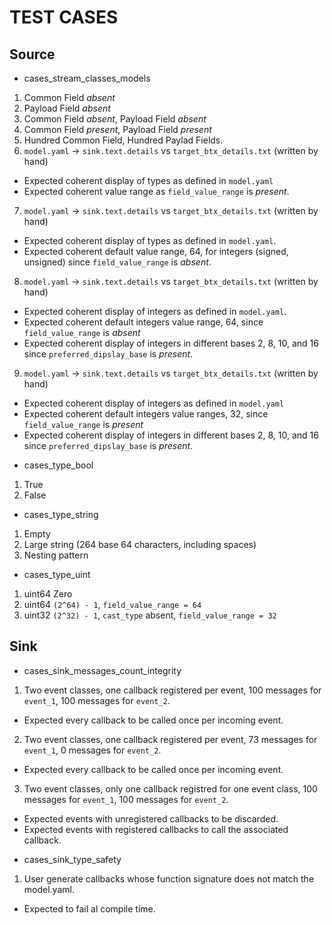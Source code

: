 # TEST CASES

## Source 

* cases_stream_classes_models
1. Common Field *absent*
2. Payload Field *absent*
3. Common Field *absent*, Payload Field *absent*
4. Common Field *present*, Payload Field *present*
5. Hundred Common Field, Hundred Paylad Fields.
6. `model.yaml` -> `sink.text.details` vs `target_btx_details.txt` (written by hand) 
- Expected coherent display of types as defined in `model.yaml` 
- Expected coherent value range as `field_value_range` is *present*. 
7. `model.yaml` -> `sink.text.details` vs `target_btx_details.txt` (written by hand)
- Expected coherent display of types as defined in `model.yaml`.
- Expected coherent default value range, 64, for integers (signed, unsigned) since `field_value_range` is *absent*.
8. `model.yaml` -> `sink.text.details` vs `target_btx_details.txt` (written by hand)
- Expected coherent display of integers as defined in `model.yaml`. 
- Expected coherent default integers value range, 64, since `field_value_range` is *absent* 
- Expected coherent display of integers in different bases 2, 8, 10, and 16 since `preferred_dipslay_base` is *present*.
9. `model.yaml` -> `sink.text.details` vs `target_btx_details.txt` (written by hand)
- Expected coherent display of integers as defined in `model.yaml`
- Expected coherent default integers value ranges, 32, since `field_value_range` is *present* 
- Expected coherent display of integers in different bases 2, 8, 10, and 16 since `preferred_dipslay_base` is *present*.

* cases_type_bool
1. True
2. False

* cases_type_string

1. Empty
2. Large string (264 base 64 characters, including spaces)
3. Nesting pattern

* cases_type_uint

1. uint64 Zero
2. uint64 `(2^64) - 1`, `field_value_range = 64`
3. uint32 `(2^32) - 1`, `cast_type` absent, `field_value_range = 32`

## Sink

* cases_sink_messages_count_integrity

1. Two event classes, one callback registered per event, 100 messages for `event_1`, 100 messages for `event_2`.
- Expected every callback to be called once per incoming event.
2. Two event classes, one callback registered per event, 73 messages for `event_1`, 0 messages for `event_2`.
- Expected every callback to be called once per incoming event.
3. Two event classes, only one callback registred for one event class, 100 messages for `event_1`, 100 messages for `event_2`.
- Expected events with unregistered callbacks to be discarded.
- Expected events with registered callbacks to call the associated callback.

* cases_sink_type_safety

1. User generate callbacks whose function signature does not match the model.yaml.
- Expected to fail al compile time.

